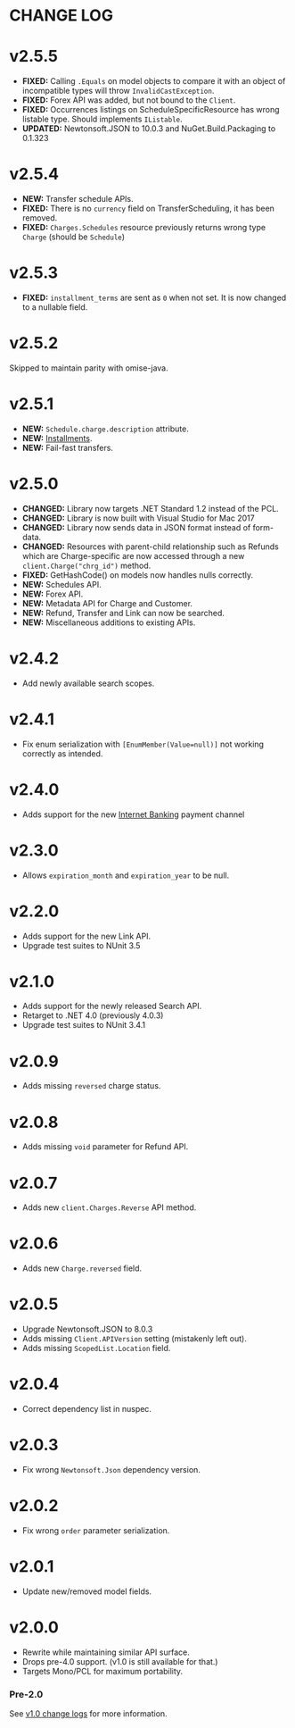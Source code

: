 # CHANGE LOG

# v2.5.5

* **FIXED:** Calling `.Equals` on model objects to compare it with an object of
  incompatible types will throw `InvalidCastException`.
* **FIXED:** Forex API was added, but not bound to the `Client`.
* **FIXED:** Occurrences listings on ScheduleSpecificResource has wrong listable type.
  Should implements `IListable`.
* **UPDATED:** Newtonsoft.JSON to 10.0.3 and NuGet.Build.Packaging to 0.1.323

# v2.5.4

* **NEW:** Transfer schedule APIs.
* **FIXED:** There is no `currency` field on TransferScheduling, it has been removed.
* **FIXED:** `Charges.Schedules` resource previously returns wrong type `Charge` (should be
  `Schedule`)

# v2.5.3

* **FIXED:** `installment_terms` are sent as `0` when not set. It is now changed to a
  nullable field.

# v2.5.2

Skipped to maintain parity with omise-java.

# v2.5.1

* **NEW:** `Schedule.charge.description` attribute.
* **NEW:** [Installments](https://www.omise.co/installment-payment).
* **NEW:** Fail-fast transfers.

# v2.5.0

* **CHANGED:** Library now targets .NET Standard 1.2 instead of the PCL.
* **CHANGED:** Library is now built with Visual Studio for Mac 2017
* **CHANGED:** Library now sends data in JSON format instead of form-data.
* **CHANGED:** Resources with parent-child relationship such as Refunds which are
  Charge-specific are now accessed through a new `client.Charge("chrg_id")` method.
* **FIXED:** GetHashCode() on models now handles nulls correctly.
* **NEW:** Schedules API.
* **NEW:** Forex API.
* **NEW:** Metadata API for Charge and Customer.
* **NEW:** Refund, Transfer and Link can now be searched.
* **NEW:** Miscellaneous additions to existing APIs.

# v2.4.2

* Add newly available search scopes.

# v2.4.1

* Fix enum serialization with `[EnumMember(Value=null)]` not working correctly as intended.

# v2.4.0

* Adds support for the new [Internet Banking](https://www.omise.co/internet-banking-is-now-live)
  payment channel

# v2.3.0

* Allows `expiration_month` and `expiration_year` to be null.

# v2.2.0

* Adds support for the new Link API.
* Upgrade test suites to NUnit 3.5

# v2.1.0

* Adds support for the newly released Search API.
* Retarget to .NET 4.0 (previously 4.0.3)
* Upgrade test suites to NUnit 3.4.1

# v2.0.9

* Adds missing `reversed` charge status.

# v2.0.8

* Adds missing `void` parameter for Refund API.

# v2.0.7

* Adds new `client.Charges.Reverse` API method.

# v2.0.6

* Adds new `Charge.reversed` field.

# v2.0.5

* Upgrade Newtonsoft.JSON to 8.0.3
* Adds missing `Client.APIVersion` setting (mistakenly left out).
* Adds missing `ScopedList.Location` field.

# v2.0.4

* Correct dependency list in nuspec.

# v2.0.3

* Fix wrong `Newtonsoft.Json` dependency version.

# v2.0.2

* Fix wrong `order` parameter serialization.

# v2.0.1

* Update new/removed model fields.

# v2.0.0

* Rewrite while maintaining similar API surface.
* Drops pre-4.0 support. (v1.0 is still available for that.)
* Targets Mono/PCL for maximum portability.

### Pre-2.0

See [v1.0 change logs](https://github.com/omise/omise-dotnet/blob/v1.0/CHANGELOG.md) for
more information.
